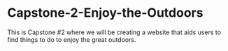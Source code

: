 # Capstone-2-Enjoy-the-Outdoors
This is Capstone #2 where we will be creating a website that aids users to find things to do to enjoy the great outdoors.
